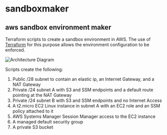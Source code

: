 # sandboxmaker
## aws sandbox environment maker

Terraform scripts to create a sandbox environment in AWS. The use of [Terraform](https://terraform.io) for this purpose allows the environment configuration to be enforced.

![Architecture Diagram](https://s3.amazonaws.com/fortunecookiezen/github/images/Sandbox+Design.png?)

Scripts create the following:
1. Public /28 subnet to contain an elastic ip, an Internet Gateway, and a NAT Gateway
2. Private /24 subnet A with S3 and SSM endpoints and a default route pointing at the NAT Gateway
3. Private /24 subnet B with S3 and SSM endpoints and no Internet Access
4. A t2.micro EC2 Linux instance in subnet A with an EC2 role and an SSM policy attached to it
5. AWS Systems Manager Session Manager access to the EC2 instance
6. A managed default security group
7. A private S3 bucket
